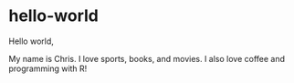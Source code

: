 # hello-world
Hello world,

My name is Chris. I love sports, books, and movies. I also love coffee and programming with R!


